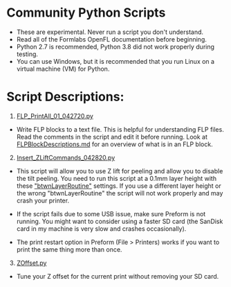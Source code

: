 # Community Python Scripts

* These are experimental. Never run a script you don't understand.
* Read all of the Formlabs OpenFL documentation before beginning. 
* Python 2.7 is recommended, Python 3.8 did not work properly during testing.
* You can use Windows, but it is recommended that you run Linux on a virtual machine (VM) for Python.


# Script Descriptions:

1) [FLP_PrintAll_01_042720.py](https://github.com/opensourcemanufacturing/OpenFL/blob/Dev/Community-PythonScripts/Scripts/FLP_PrintAll_01_042720.py)

* Write FLP blocks to a text file. This is helpful for understanding FLP files. Read the comments in the script and edit it before running. Look at [FLPBlockDescriptions.md](https://github.com/opensourcemanufacturing/OpenFL/blob/Dev/Community-PythonScripts/FLPBlockDescriptions.md) for an overview of what is in an FLP block.

2) [Insert_ZLiftCommands_042820.py](https://github.com/opensourcemanufacturing/OpenFL/blob/Dev/Community-PythonScripts/Scripts/Insert_ZLiftCommands_042820.py)

* This script will allow you to use Z lift for peeling and allow you to disable the tilt peeling. You need to run this script at a 0.1mm layer height with these ["btwnLayerRoutine"](https://github.com/opensourcemanufacturing/OpenFL/blob/Dev/Community-PythonScripts/VerticalLiftProfile.ini) settings. If you use a different layer height or the wrong "btwnLayerRoutine" the script will not work properly and may crash your printer. 

* If the script fails due to some USB issue, make sure Preform is not running. You might want to consider using a faster SD card (the SanDisk card in my machine is very slow and crashes occasionally).

* The print restart option in Preform (File > Printers) works if you want to print the same thing more than once.

3) [ZOffset.py](https://github.com/opensourcemanufacturing/OpenFL/blob/Dev/Community-PythonScripts/Scripts/ZOffset.py)
* Tune your Z offset for the current print without removing your SD card.
